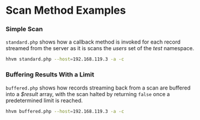 # Scan Method Examples

### Simple Scan
`standard.php` shows how a callback method is invoked for each
record streamed from the server as it is scans the _users_ set of the _test_
namespace.

```bash
hhvm standard.php --host=192.168.119.3 -a -c
```

### Buffering Results With a Limit
`buffered.php` shows how records streaming back from a scan are
buffered into a _$result_ array, with the scan halted by returning `false` once
a predetermined limit is reached.

```bash
hhvm buffered.php --host=192.168.119.3 -a -c
```


